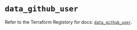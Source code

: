 # `data_github_user`

Refer to the Terraform Registory for docs: [`data_github_user`](https://registry.terraform.io/providers/integrations/github/5.40.0/docs/data-sources/user).
